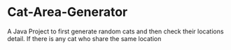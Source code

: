 # Cat-Area-Generator
A Java Project to first generate random cats and then check their locations detail. If there is any cat who share the same location
